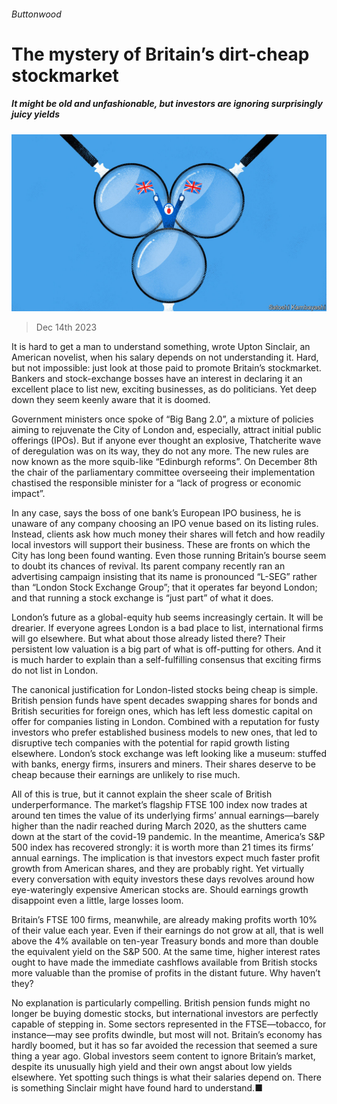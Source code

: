 ###### Buttonwood

# The mystery of Britain’s dirt-cheap stockmarket 

##### It might be old and unfashionable, but investors are ignoring surprisingly juicy yields 

![image](images/20231216_FND003.jpg) 

> Dec 14th 2023 

It is hard to get a man to understand something, wrote Upton Sinclair, an American novelist, when his salary depends on not understanding it. Hard, but not impossible: just look at those paid to promote Britain’s stockmarket. Bankers and stock-exchange bosses have an interest in declaring it an excellent place to list new, exciting businesses, as do politicians. Yet deep down they seem keenly aware that it is doomed.

Government ministers once spoke of “Big Bang 2.0”, a mixture of policies aiming to rejuvenate the City of London and, especially, attract initial public offerings (IPOs). But if anyone ever thought an explosive, Thatcherite wave of deregulation was on its way, they do not any more. The new rules are now known as the more squib-like “Edinburgh reforms”. On December 8th the chair of the parliamentary committee overseeing their implementation chastised the responsible minister for a “lack of progress or economic impact”.

In any case, says the boss of one bank’s European IPO business, he is unaware of any company choosing an IPO venue based on its listing rules. Instead, clients ask how much money their shares will fetch and how readily local investors will support their business. These are fronts on which the City has long been found wanting. Even those running Britain’s bourse seem to doubt its chances of revival. Its parent company recently ran an advertising campaign insisting that its name is pronounced “L-SEG” rather than “London Stock Exchange Group”; that it operates far beyond London; and that running a stock exchange is “just part” of what it does.

London’s future as a global-equity hub seems increasingly certain. It will be drearier. If everyone agrees London is a bad place to list, international firms will go elsewhere. But what about those already listed there? Their persistent low valuation is a big part of what is off-putting for others. And it is much harder to explain than a self-fulfilling consensus that exciting firms do not list in London.

The canonical justification for London-listed stocks being cheap is simple. British pension funds have spent decades swapping shares for bonds and British securities for foreign ones, which has left less domestic capital on offer for companies listing in London. Combined with a reputation for fusty investors who prefer established business models to new ones, that led to disruptive tech companies with the potential for rapid growth listing elsewhere. London’s stock exchange was left looking like a museum: stuffed with banks, energy firms, insurers and miners. Their shares deserve to be cheap because their earnings are unlikely to rise much.

All of this is true, but it cannot explain the sheer scale of British underperformance. The market’s flagship FTSE 100 index now trades at around ten times the value of its underlying firms’ annual earnings—barely higher than the nadir reached during March 2020, as the shutters came down at the start of the covid-19 pandemic. In the meantime, America’s S&amp;P 500 index has recovered strongly: it is worth more than 21 times its firms’ annual earnings. The implication is that investors expect much faster profit growth from American shares, and they are probably right. Yet virtually every conversation with equity investors these days revolves around how eye-wateringly expensive American stocks are. Should earnings growth disappoint even a little, large losses loom.

Britain’s FTSE 100 firms, meanwhile, are already making profits worth 10% of their value each year. Even if their earnings do not grow at all, that is well above the 4% available on ten-year Treasury bonds and more than double the equivalent yield on the S&amp;P 500. At the same time, higher interest rates ought to have made the immediate cashflows available from British stocks more valuable than the promise of profits in the distant future. Why haven’t they?

No explanation is particularly compelling. British pension funds might no longer be buying domestic stocks, but international investors are perfectly capable of stepping in. Some sectors represented in the FTSE—tobacco, for instance—may see profits dwindle, but most will not. Britain’s economy has hardly boomed, but it has so far avoided the recession that seemed a sure thing a year ago. Global investors seem content to ignore Britain’s market, despite its unusually high yield and their own angst about low yields elsewhere. Yet spotting such things is what their salaries depend on. There is something Sinclair might have found hard to understand.■






